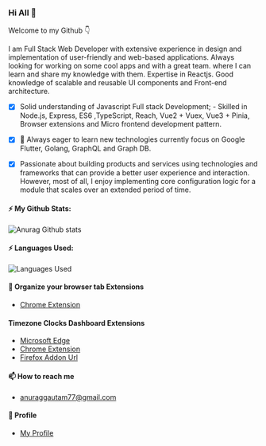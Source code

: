 ### Hi All 👋 

 Welcome to my Github :point_down:

I am Full Stack Web Developer with extensive experience in design and implementation of user-friendly and web-based applications. Always looking for working on some cool apps and with a great team. where I can learn and share my knowledge with them. Expertise in Reactjs. Good knowledge of scalable and reusable UI components and Front-end architecture.

- [X] Solid understanding of Javascript Full stack Development; - Skilled in Node.js, Express, ES6 ,TypeScript, Reach, Vue2 + Vuex, Vue3 + Pinia, Browser extensions and Micro frontend development pattern.

- [X] 🔭 Always eager to learn new technologies currently focus on Google Flutter, Golang,  GraphQL and Graph DB.

- [X] Passionate about building products and services using technologies and frameworks that can provide a better user experience and interaction.
However, most of all, I enjoy implementing core configuration logic for a module that scales over an extended period of time.

#### ⚡ My Github Stats:
![Anurag Github stats](https://github-readme-stats.vercel.app/api?username=anuraggautam77&show_icons=true&theme=onedark) 

#### ⚡ Languages Used: 
![Languages Used](https://github-readme-stats.vercel.app/api/top-langs/?username=anuraggautam77&layout=compact)

#### 🔭 Organize your browser tab Extensions  
 -  [Chrome Extension](https://bit.ly/391jVrZ)
#### Timezone Clocks Dashboard Extensions
 -  [Microsoft Edge](https://microsoftedge.microsoft.com/addons/detail/timezone-clocks-dashboard/nahkomildeojakapedbpmigjcgjbfifm)
 -  [Chrome Extension](https://chrome.google.com/webstore/detail/timezone-clocks/fkbjcjdjjklgepfkbfoaghpakbkbmnak)
 -  [Firefox Addon Url](https://addons.mozilla.org/en-US/firefox/addon/timezone-clock-dashoard)

#### 📫 How to reach me
 - anuraggautam77@gmail.com
#### :man: Profile 
 -  [My Profile](http://anuraggautam77.github.io/)

<!--

Here are some ideas to get you started:

- 🔭 I’m currently working on ...
- 🌱 I’m currently learning ...
- 👯 I’m looking to collaborate on ...
- 🤔 I’m looking for help with ...
- 💬 Ask me about ...
- 📫 How to reach me: ...
- 😄 Pronouns: ... 👋
- ⚡ Fun fact: ...
 -->

